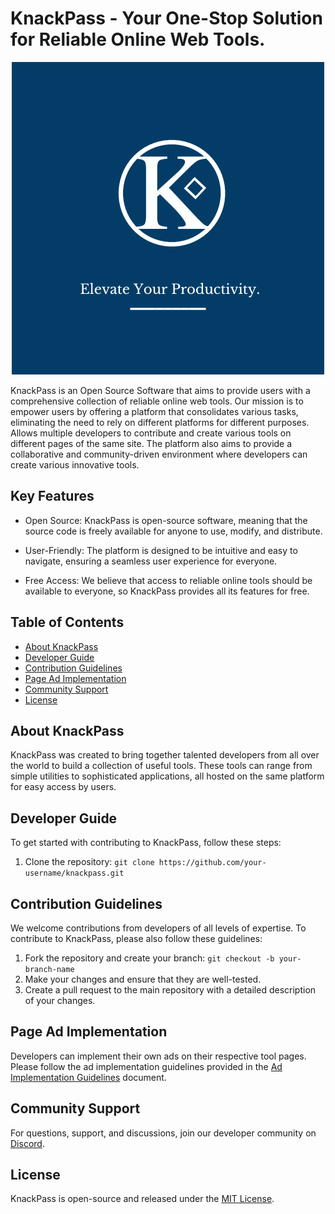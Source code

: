 # KnackPass - Your One-Stop Solution for Reliable Online Web Tools.


<p align="center">
  <img src="KnackPassLogo.png" alt="KnackPass Logo">
</p>



KnackPass is an Open Source Software that aims to provide users with a comprehensive collection of reliable online web tools. Our mission is to empower users by offering a platform that consolidates various tasks, eliminating the need to rely on different platforms for different purposes. Allows multiple developers to contribute and create various tools on different pages of the same site. The platform also aims to provide a collaborative and community-driven environment where developers can create various innovative tools.


## Key Features

- Open Source: KnackPass is open-source software, meaning that the source code is freely available for anyone to use, modify, and distribute.

- User-Friendly: The platform is designed to be intuitive and easy to navigate, ensuring a seamless user experience for everyone.

- Free Access: We believe that access to reliable online tools should be available to everyone, so KnackPass provides all its features for free.

## Table of Contents

- [About KnackPass](#about-knackpass)
- [Developer Guide](#developer-guide)
- [Contribution Guidelines](#contribution-guidelines)
- [Page Ad Implementation](#page-ad-implementation)
- [Community Support](#community-support)
- [License](#license)


## About KnackPass

KnackPass was created to bring together talented developers from all over the world to build a collection of useful tools. These tools can range from simple utilities to sophisticated applications, all hosted on the same platform for easy access by users.

## Developer Guide

To get started with contributing to KnackPass, follow these steps:

1. Clone the repository: `git clone https://github.com/your-username/knackpass.git`
   

## Contribution Guidelines

We welcome contributions from developers of all levels of expertise. To contribute to KnackPass, please also follow these guidelines:

1. Fork the repository and create your branch: `git checkout -b your-branch-name`
2. Make your changes and ensure that they are well-tested.
3. Create a pull request to the main repository with a detailed description of your changes.

## Page Ad Implementation

Developers can implement their own ads on their respective tool pages. Please follow the ad implementation guidelines provided in the [Ad Implementation Guidelines](ad-guidelines.md) document.

## Community Support

For questions, support, and discussions, join our developer community on [Discord](https://example.com/knackpass-slack).

## License

KnackPass is open-source and released under the [MIT License](LICENSE).
